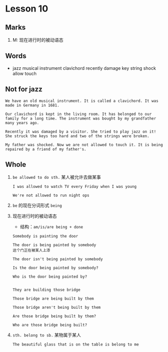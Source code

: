 # Lesson 10

## Marks

1. M: 现在进行时的被动语态

## Words

- jazz musical instrument clavichord recently damage key string shock allow touch

## Not for jazz

```
We have an old musical instrument. It is called a clavichord. It was made in Germany in 1681.

Our clavichord is kept in the living room. It has belonged to our family for a long time. The instrument was bought by my grandfather many years ago.

Recently it was damaged by a visitor. She tried to play jazz on it! She struck the keys too hard and two of the strings were broken.

My father was shocked. Now we are not allowed to touch it. It is being repaired by a friend of my father's.
```

## Whole

1. `be allowed to do sth.` 某人被允许去做某事

   ```
   I was allowed to watch TV every Friday when I was young

   We're not allowed to run night ops
   ```

2. `be` 的现在分词形式 `being`

3. 现在进行时的被动语态

   - 结构：`am/is/are being + done`

   ```
   Somebody is painting the door

   The door is being painted by somebody
   这个门正在被某人上漆

   The door isn't being painted by somebody

   Is the door being painted by somebody?

   Who is the door being painted by?


   They are building those bridge

   Those bridge are being built by them

   Those bridge aren't being built by them

   Are those bridge being built by them?

   Who are those bridge being built?
   ```

4. `sth. belong to sb.` 某物属于某人

   ```
   The beautiful glass that is on the table is belong to me
   ```
